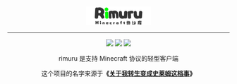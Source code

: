 <div align="center">
<img src="docs/rimuru-logo.svg" alt="rimuru"/>

----
[![](https://img.shields.io/github/v/release/limbang/rimuru?include_prereleases)](https://github.com/limbang/rimuru/releases)
![](https://img.shields.io/github/downloads/limbang/rimuru/total)
[![](https://img.shields.io/github/license/limbang/rimuru)](https://github.com/limbang/rimuru/blob/master/LICENSE)


rimuru 是支持 Minecraft 协议的轻型客户端

这个项目的名字来源于<b>《<a href="/%E5%85%B3%E4%BA%8E%E6%88%91%E8%BD%AC%E7%94%9F%E5%8F%98%E6%88%90%E5%8F%B2%E8%8E%B1%E5%A7%86%E8%BF%99%E6%A1%A3%E4%BA%8B" title="关于我转生变成史莱姆这档事">关于我转生变成史莱姆这档事</a>》</b>
</div>
